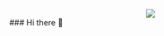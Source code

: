 <div id="header" align="center">
<img src="https://www.motionelements.com/embed/c/24018576" frameborder="0"> 
</div>
</div>
### Hi there 👋
